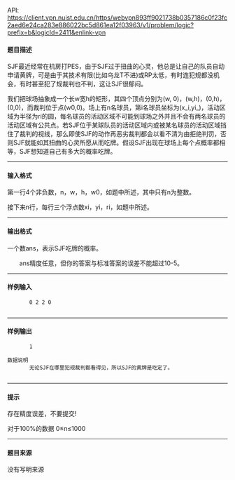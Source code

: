 API: https://client.vpn.nuist.edu.cn/https/webvpn893ff9021738b0357186c0f23fc2aed6e24ca283e886022bc5d861ea12f03963/v1/problem/logic?prefix=b&logicId=2411&enlink-vpn

#### 题目描述

SJF最近经常在机房打PES，由于SJF过于扭曲的心灵，他总是让自己的队员自动申请黄牌，可是由于其技术有限(比如乌龙T不进)或RP太低，有时连犯规都没机会，有时甚至犯了规裁判也不判，这让SJF很郁闷。

 我们把球场抽象成一个长w宽h的矩形，其四个顶点分别为(w, 0)，(w,h)，(0,h)，(0,0)，而裁判位于点(w0,0)。场上有n名球员，第i名球员坐标为(x_i,yi_)，活动区域为半径为ri的圆，每名球员的活动区域不可能到球场之外并且不会有两名球员的活动区域有公共点。若SJF位于某球队员的活动区域内或被某名球员的活动区域挡住了裁判的视线，那么即使SJF的动作再恶劣裁判都会以看不清为由拒绝判罚，否则SJF就能如其扭曲的心灵所愿从而吃牌。假设SJF出现在球场上每个点概率都相等，SJF想知道自己有多大的概率吃牌。

---

#### 输入格式

 第一行4个非负数，n，w，h，w0，如题中所述，其中只有n为整数。

 接下来n行，每行三个浮点数xi，yi，ri，如题中所述。

---

#### 输出格式

 一个数ans，表示SJF吃牌的概率。

       ans精度任意，但你的答案与标准答案的误差不能超过10\-5。

---

#### 样例输入
```
       0 2 2 0
 

```

---

#### 样例输出
```
       1
 
数据说明
       无论SJF在哪里犯规裁判都看得见，所以SJF的黄牌是吃定了。
 

```

---

#### 提示

存在精度误差，不要提交!

对于100%的数据 0≤n≤1000

---

#### 题目来源

没有写明来源